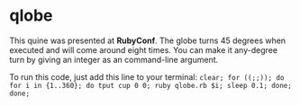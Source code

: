 qlobe
=====

This quine was presented at **RubyConf**.
The globe turns 45 degrees when executed and will come around eight times.
You can make it any-degree turn by giving an integer as an command-line argument.

To run this code, just add this line to your terminal:
`clear; for ((;;)); do for i in {1..360}; do tput cup 0 0; ruby qlobe.rb $i; sleep 0.1; done; done;`
